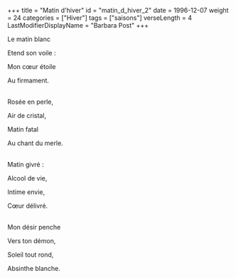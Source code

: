 +++
title = "Matin d'hiver"
id = "matin_d_hiver_2"
date = 1996-12-07
weight = 24
categories = ["Hiver"]
tags = ["saisons"]
verseLength = 4
LastModifierDisplayName = "Barbara Post"
+++

Le matin blanc

Etend son voile :

Mon cœur étoile

Au firmament.

 \
Rosée en perle,

Air de cristal,

Matin fatal

Au chant du merle.

 \
Matin givré :

Alcool de vie,

Intime envie,

Cœur délivré.

 \
Mon désir penche

Vers ton démon,

Soleil tout rond,

Absinthe blanche.
